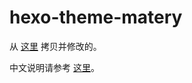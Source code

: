 # hexo-theme-matery

从 [这里](https://github.com/blinkfox/hexo-theme-matery) 拷贝并修改的。

中文说明请参考 [这里](https://github.com/blinkfox/hexo-theme-matery/blob/develop/README_CN.md)。
